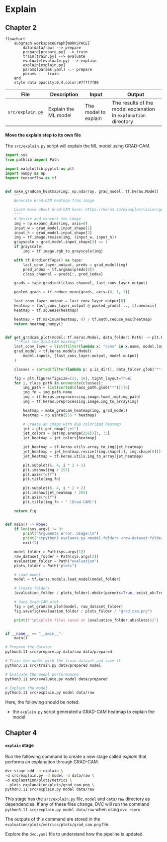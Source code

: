 # Explain

## Chapter 2

```mermaid
flowchart
    subgraph workspaceGraph[WORKSPACE]
        data[data/raw] --> prepare
        prepare[prepare.py] --> train
        train[train.py] --> evaluate
        evaluate[evaluate.py] --> explain
        explain[explain.py]
        params[params.yaml] -.- prepare
        params -.- train
    end
    style data opacity:0.4,color:#7f7f7f80
```

| **File**                | **Description**                                   | **Input**                                       | **Output**                                                      |
| ----------------------- | ------------------------------------------------- | ----------------------------------------------- | --------------------------------------------------------------- |
| `src/explain.py`        | Explain the ML model                              | The model to explain                            | The results of the model explanation in `explanation` directory |

#### Move the explain step to its own file

The `src/explain.py` script will explain the ML model using GRAD-CAM.

```py title="src/explain.py"
import sys
from pathlib import Path

import matplotlib.pyplot as plt
import numpy as np
import tensorflow as tf


def make_gradcam_heatmap(img: np.ndarray, grad_model: tf.keras.Model) -> np.ndarray:
    """
    Generate Grad-CAM heatmap from image

    Learn more about Grad-CAM here: https://keras.io/examples/vision/grad_cam/
    """
    # Resize and convert the image
    img = np.expand_dims(img, axis=0)
    input_w = grad_model.input_shape[1]
    input_h = grad_model.input_shape[2]
    img = tf.image.resize(img, (input_w, input_h))
    grayscale = grad_model.input_shape[3] == 1
    if grayscale:
        img = tf.image.rgb_to_grayscale(img)

    with tf.GradientTape() as tape:
        last_conv_layer_output, preds = grad_model(img)
        pred_index = tf.argmax(preds[0])
        class_channel = preds[:, pred_index]

    grads = tape.gradient(class_channel, last_conv_layer_output)

    pooled_grads = tf.reduce_mean(grads, axis=(0, 1, 2))

    last_conv_layer_output = last_conv_layer_output[0]
    heatmap = last_conv_layer_output @ pooled_grads[..., tf.newaxis]
    heatmap = tf.squeeze(heatmap)

    heatmap = tf.maximum(heatmap, 0) / tf.math.reduce_max(heatmap)
    return heatmap.numpy()


def get_gradcam_plot(model: tf.keras.Model, data_folder: Path) -> plt.Figure:
    """Plot the Grad-CAM heatmap"""
    last_conv_layer = list(filter(lambda x: "conv" in x.name, model.layers))[-1]
    grad_model = tf.keras.models.Model(
        model.inputs, [last_conv_layer.output, model.output]
    )

    classes = sorted(filter(lambda p: p.is_dir(), data_folder.glob("*")))

    fig = plt.figure(figsize=(11, 16), tight_layout=True)
    for i, class_path in enumerate(classes):
        img_path = list(sorted(class_path.glob("*")))[0]
        img_fn = img_path.name
        img = tf.keras.preprocessing.image.load_img(img_path)
        img = tf.keras.preprocessing.image.img_to_array(img)

        heatmap = make_gradcam_heatmap(img, grad_model)
        heatmap = np.uint8(255 * heatmap)

        # Create an image with RGB colorized heatmap
        jet = plt.get_cmap("jet")
        jet_colors = jet(np.arange(256))[:, :3]
        jet_heatmap = jet_colors[heatmap]

        jet_heatmap = tf.keras.utils.array_to_img(jet_heatmap)
        jet_heatmap = jet_heatmap.resize((img.shape[1], img.shape[0]))
        jet_heatmap = tf.keras.utils.img_to_array(jet_heatmap)

        plt.subplot(6, 4, i * 2 + 1)
        plt.imshow(img / 255)
        plt.axis("off")
        plt.title(img_fn)

        plt.subplot(6, 4, i * 2 + 2)
        plt.imshow(jet_heatmap / 255)
        plt.axis("off")
        plt.title(img_fn + " (Grad-CAM)")

    return fig


def main() -> None:
    if len(sys.argv) != 3:
        print("Arguments error. Usage:\n")
        print("\tpython3 evaluate.py <model-folder> <raw-dataset-folder>\n")
        exit(1)

    model_folder = Path(sys.argv[1])
    raw_dataset_folder = Path(sys.argv[2])
    evaluation_folder = Path("evaluation")
    plots_folder = Path("plots")

    # Load model
    model = tf.keras.models.load_model(model_folder)

    # Create folders
    (evaluation_folder / plots_folder).mkdir(parents=True, exist_ok=True)

    # Save Grad-CAM plot
    fig = get_gradcam_plot(model, raw_dataset_folder)
    fig.savefig(evaluation_folder / plots_folder / "grad_cam.png")

    print(f"\nExplain files saved at {evaluation_folder.absolute()}")


if __name__ == "__main__":
    main()
```

```sh title="Execute the following command(s) in a terminal"
# Prepare the dataset
python3.11 src/prepare.py data/raw data/prepared

# Train the model with the train dataset and save it
python3.11 src/train.py data/prepared model

# Evaluate the model performances
python3.11 src/evaluate.py model data/prepared

# Explain the model
python3.11 src/explain.py model data/raw
```

Here, the following should be noted:

- the `explain.py` script generated a GRAD-CAM heatmap to explain the model

## Chapter 4

#### `explain` stage

Run the following command to create a new stage called _explain_ that performs
an explanation through GRAD-CAM.

```sh title="Execute the following command(s) in a terminal"
dvc stage add -n explain \
-d src/explain.py -d model -d data/raw \
-o explanation/plots/metrics \
--plots explanation/plots/grad_cam.png \
python3.11 src/explain.py model data/raw
```

This stage has the `src/explain.py` file, `model` and `data/raw` directory as
dependencies. If any of these files change, DVC will run the command
`python3.11 src/explain.py model data/raw` when using `dvc repro`.

The outputs of this command are stored in the
`evaluation/plots/metrics/plots/grad_cam.png` file.

Explore the `dvc.yaml` file to understand how the pipeline is updated.
